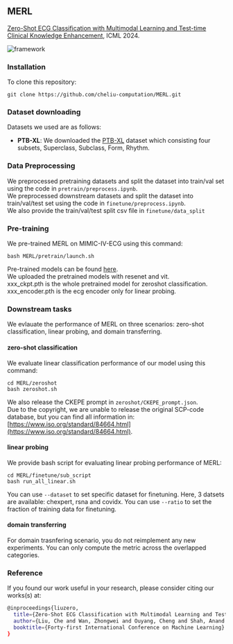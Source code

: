 ## MERL
[Zero-Shot ECG Classification with Multimodal Learning and Test-time Clinical Knowledge Enhancement](https://arxiv.org/abs/2403.06659), ICML 2024.

![framework](docs/framework.png)

###  Installation
To clone this repository:
```
git clone https://github.com/cheliu-computation/MERL.git
```

### Dataset downloading
Datasets we used are as follows:

- **PTB-XL**: We downloaded the [PTB-XL](https://physionet.org/content/ptb-xl/1.0.3/) dataset which consisting four subsets, Superclass, Subclass, Form, Rhythm.



### Data Preprocessing
We preprocessed pretraining datasets and split the dataset into train/val set using the code in `pretrain/preprocess.ipynb`.\
We preprocessed downstream datasets and split the dataset into train/val/test set using the code in `finetune/preprocess.ipynb`.\
We also provide the train/val/test split csv file in `finetune/data_split`

### Pre-training

We pre-trained MERL on MIMIC-IV-ECG using this command:

```
bash MERL/pretrain/launch.sh
```

Pre-trained models can be found [here](https://drive.google.com/drive/folders/13wb4DppUciMn-Y_qC2JRWTbZdz3xX0w2?usp=drive_link).\
We uploaded the pretrained models with resenet and vit.\
xxx_ckpt.pth is the whole pretrained model for zeroshot classification.\
xxx_encoder.pth is the ecg encoder only for linear probing.

### Downstream tasks
We evlauate the performance of MERL on three scenarios: zero-shot classification, linear probing, and domain transferring.

#### zero-shot classification
We evaluate linear classification performance of our model using this command:
```
cd MERL/zeroshot
bash zeroshot.sh
```
We also release the CKEPE prompt in `zeroshot/CKEPE_prompt.json`.\
Due to the copyright, we are unable to release the original SCP-code database, but you can find all information in: [https://www.iso.org/standard/84664.html](https://www.iso.org/standard/84664.html).

#### linear probing
We provide bash script for evaluating linear probing performance of MERL:
```
cd MERL/finetune/sub_script
bash run_all_linear.sh
```
You can use `--dataset` to set specific dataset for finetuning. Here, 3 datsets are available: chexpert, rsna and covidx.
You can use `--ratio` to set the fraction of training data for finetuning.

#### domain transferring
For domain trasnfering scenario, you do not reimplement any new experiments. You can only compute the metric across the overlapped categories.

### Reference
If you found our work useful in your research, please consider citing our works(s) at:
```bash
@inproceedings{liuzero,
  title={Zero-Shot ECG Classification with Multimodal Learning and Test-time Clinical Knowledge Enhancement},
  author={Liu, Che and Wan, Zhongwei and Ouyang, Cheng and Shah, Anand and Bai, Wenjia and Arcucci, Rossella},
  booktitle={Forty-first International Conference on Machine Learning}
}
```
